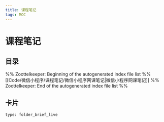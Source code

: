 ```yaml
---
title: 课程笔记
tags: MOC
---
```

# 课程笔记

## 目录



%% Zoottelkeeper: Beginning of the autogenerated index file list  %%
 [[Code/微信小程序/课程笔记/微信小程序网课笔记|微信小程序网课笔记]]
%% Zoottelkeeper: End of the autogenerated index file list  %%












## 卡片

```ccard
type: folder_brief_live
```



















